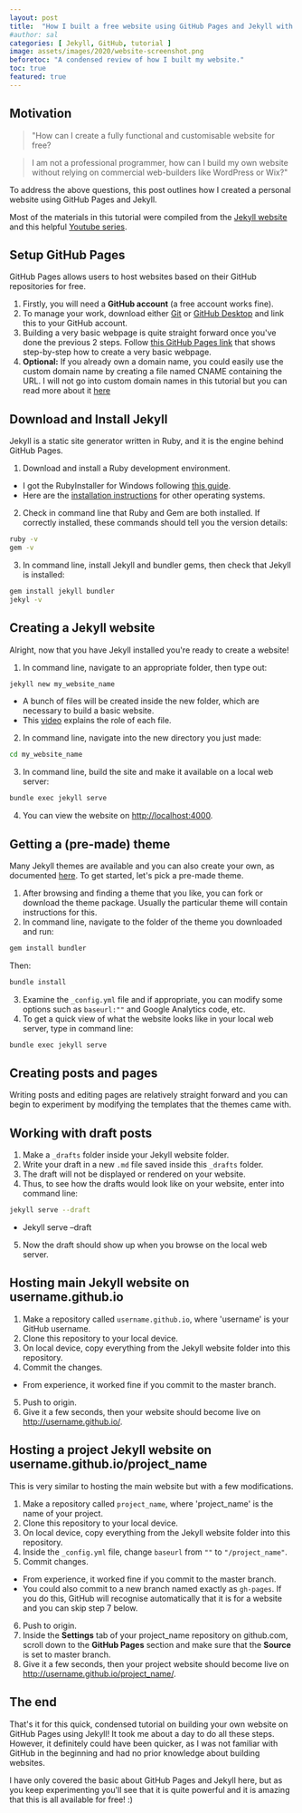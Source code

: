 ```yaml
---
layout: post
title:  "How I built a free website using GitHub Pages and Jekyll with no prior knowledge in web-building"
#author: sal
categories: [ Jekyll, GitHub, tutorial ]
image: assets/images/2020/website-screenshot.png
beforetoc: "A condensed review of how I built my website."
toc: true
featured: true
---
```


## Motivation
> "How can I create a fully functional and customisable website for free?

> I am not a professional programmer, how can I build my own website without relying on commercial web-builders like WordPress or Wix?"

To address the above questions, this post outlines how I created a personal website using GitHub Pages and Jekyll.

Most of the materials in this tutorial were compiled from the [Jekyll website](https://jekyllrb.com/) and this helpful [Youtube series](https://youtu.be/T1itpPvFWHI).

## Setup GitHub Pages
GitHub Pages allows users to host websites based on their GitHub repositories for free.

1. Firstly, you will need a **GitHub account** (a free account works fine).
2. To manage your work, download either [Git](https://git-scm.com/) or [GitHub Desktop](https://desktop.github.com/) and link this to your GitHub account.
3. Building a very basic webpage is quite straight forward once you've done the previous 2 steps. Follow [this GitHub Pages link](https://pages.github.com/) that shows step-by-step how to create a very basic webpage.
4. **Optional:** If you already own a domain name, you could easily use the custom domain name by creating a file named CNAME containing the URL. I will not go into custom domain names in this tutorial but you can read more about it [here](https://help.github.com/en/github/working-with-github-pages/configuring-a-custom-domain-for-your-github-pages-site)

## Download and Install Jekyll
Jekyll is a static site generator written in Ruby, and it is the engine behind GitHub Pages.
1. Download and install a Ruby development environment.
  * I got the RubyInstaller for Windows following [this guide](https://jekyllrb.com/docs/installation/windows/).
  * Here are the [installation instructions](https://jekyllrb.com/docs/installation/#requirements) for other operating systems.
2. Check in command line that Ruby and Gem are both installed. If correctly installed, these commands should tell you the version details:
```bash
ruby -v
gem -v
```
3. In command line, install Jekyll and bundler gems, then check that Jekyll is installed:
```bash
gem install jekyll bundler
jekyl -v
```

## Creating a Jekyll website
Alright, now that you have Jekyll installed you're ready to create a website!
1. In command line, navigate to an appropriate folder, then type out:
```bash
jekyll new my_website_name
```
  * A bunch of files will be created inside the new folder, which are necessary to build a basic website.
  * This [video](https://youtu.be/pxua_1vyFck) explains the role of each file.
2. In command line, navigate into the new directory you just made:
```bash
cd my_website_name
```
3. In command line, build the site and make it available on a local web server:
```bash
bundle exec jekyll serve
```
4. You can view the website on [http://localhost:4000](http://localhost:4000).

## Getting a (pre-made) theme
Many Jekyll themes are available and you can also create your own, as documented [here](https://jekyllrb.com/docs/themes/). To get started, let's pick a pre-made theme.
1. After browsing and finding a theme that you like, you can fork or download the theme package. Usually the particular theme will contain instructions for this.
2. In command line, navigate to the folder of the theme you downloaded and run:
```bash
gem install bundler
```
Then:
```bash
bundle install
```
3. Examine the `_config.yml` file and if appropriate, you can modify some options such as `baseurl:""` and Google Analytics code, etc.
4. To get a quick view of what the website looks like in your local web server, type in command line:
```bash
bundle exec jekyll serve
```

## Creating posts and pages
Writing posts and editing pages are relatively straight forward and you can begin to experiment by modifying the templates that the themes came with.

## Working with draft posts
1.	Make a `_drafts` folder inside your Jekyll website folder.
2.	Write your draft in a new `.md` file saved inside this `_drafts` folder.
3.	The draft will not be displayed or rendered on your website.
4.	Thus, to see how the drafts would look like on your website, enter into command line:
```bash
jekyll serve --draft
```
-	Jekyll serve –draft
5.	Now the draft should show up when you browse on the local web server.

## Hosting main Jekyll website on username.github.io
1.	Make a repository called `username.github.io`, where 'username' is your GitHub username.
2.	Clone this repository to your local device.
3.	On local device, copy everything from the Jekyll website folder into this repository.
4.	Commit the changes.
  * From experience, it worked fine if you commit to the master branch.
5.	Push to origin.
6.	Give it a few seconds, then your website should become live on http://username.github.io/.

## Hosting a project Jekyll website on username.github.io/project_name
This is very similar to hosting the main website but with a few modifications.
1.	Make a repository called `project_name`, where 'project_name' is the name of your project.
2.	Clone this repository to your local device.
3.	On local device, copy everything from the Jekyll website folder into this repository.
4.	Inside the `_config.yml` file, change `baseurl` from `""` to `"/project_name"`.
5.	Commit changes.
  * From experience, it worked fine if you commit to the master branch.
  * You could also commit to a new branch named exactly as `gh-pages`. If you do this, GitHub will recognise automatically that it is for a website and you can skip step 7 below.
6.	Push to origin.
7.	Inside the **Settings** tab of your project_name repository on github.com, scroll down to the **GitHub Pages** section and make sure that the **Source** is set to master branch.
8.	Give it a few seconds, then your project website should become live on http://username.github.io/project_name/.

## The end
That's it for this quick, condensed tutorial on building your own website on GitHub Pages using Jekyll! It took me about a day to do all these steps. However, it definitely could have been quicker, as I was not familiar with GitHub in the beginning and had no prior knowledge about building websites.

I have only covered the basic about GitHub Pages and Jekyll here, but as you keep experimenting you'll see that it is quite powerful and it is amazing that this is all available for free! :)

